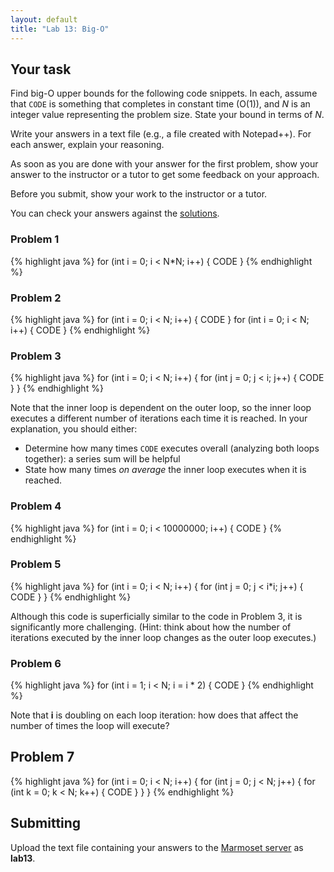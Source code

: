 ```yaml
---
layout: default
title: "Lab 13: Big-O"
---
```


## Your task

Find big-O upper bounds for the following code snippets.  In each, assume that `CODE` is something that completes in constant time (O(1)), and *N* is an integer value representing the problem size.  State your bound in terms of *N*.

Write your answers in a text file (e.g., a file created with Notepad++).  For each answer, explain your reasoning.

As soon as you are done with your answer for the first problem, show your answer to the instructor or a tutor to get some feedback on your approach.

Before you submit, show your work to the instructor or a tutor.

You can check your answers against the [solutions](lab13soln.pdf).

### Problem 1

{% highlight java %}
for (int i = 0; i < N*N; i++) {
    CODE
}
{% endhighlight %}

### Problem 2

{% highlight java %}
for (int i = 0; i < N; i++) {
    CODE
}
for (int i = 0; i < N; i++) {
    CODE
}
{% endhighlight %}

### Problem 3

{% highlight java %}
for (int i = 0; i < N; i++) {
    for (int j = 0; j < i; j++) {
        CODE
    }
}
{% endhighlight %}

Note that the inner loop is dependent on the outer loop, so the inner loop executes a different number of iterations each time it is reached.  In your explanation, you should either:

* Determine how many times `CODE` executes overall (analyzing both loops together): a series sum will be helpful
* State how many times *on average* the inner loop executes when it is reached.

### Problem 4

{% highlight java %}
for (int i = 0; i < 10000000; i++) {
    CODE
}
{% endhighlight %}

### Problem 5

{% highlight java %}
for (int i = 0; i < N; i++) {
    for (int j = 0; j < i*i; j++) {
        CODE
    }
}
{% endhighlight %}

<!--
This one is similar to Problem 3: the inner loop is dependent on the outer loop.
-->
Although this code is superficially similar to the code in Problem 3, it is significantly more challenging.  (Hint: think about how the number of iterations executed by the inner loop changes as the outer loop executes.)

### Problem 6

{% highlight java %}
for (int i = 1; i < N; i = i * 2) {
    CODE
}
{% endhighlight %}

Note that **i** is doubling on each loop iteration: how does that affect the number of times the loop will execute?

## Problem 7

{% highlight java %}
for (int i = 0; i < N; i++) {
    for (int j = 0; j < N; j++) {
        for (int k = 0; k < N; k++) {
            CODE
        }
    }
}
{% endhighlight %}

## Submitting

Upload the text file containing your answers to the [Marmoset server](https://cs.ycp.edu/marmoset) as **lab13**.
